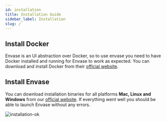 ```yaml
---
id: installation
title: Installation Guide
sidebar_label: Installation
slug: /
---
```


## Install Docker

Envase is an UI abstraction over Docker, so to use envase you need to have Docker installed and running for Envase to work as expected. You can download and install Docker from their [official website](https://www.docker.com/products/docker-desktop).

## Install Envase

You can download installation binaries for all platforms **Mac, Linux and Windows** from our [official website](http://getenvase.com/). If everything went well you should be able to launch Envase without any errors.

![installation-ok](/img/installation/install-ok.png)
